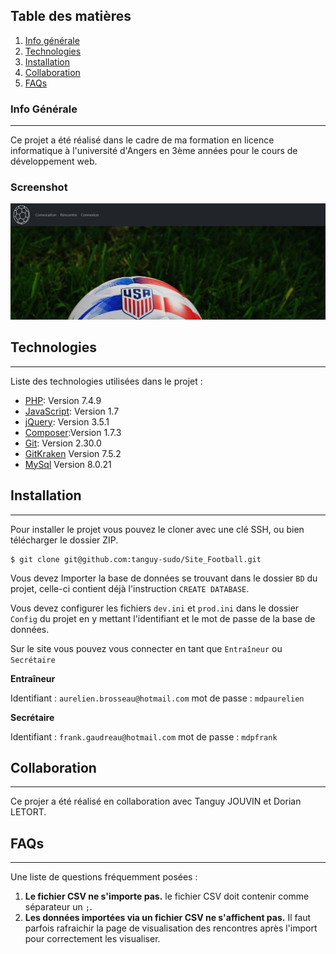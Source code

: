 ## Table des matières
1. [Info générale](#info-générale)
2. [Technologies](#technologies)
3. [Installation](#installation)
4. [Collaboration](#collaboration)
5. [FAQs](#faqs)
### Info Générale
***
Ce projet a été réalisé dans le cadre de ma formation en licence informatique à l'université d'Angers en 3ème années pour le cours de développement web. 
### Screenshot
![Image text](Contenu/images/readmeImage.png)
## Technologies
***
Liste des technologies utilisées dans le projet :
* [PHP](https://www.php.net/): Version 7.4.9 
* [JavaScript](https://developer.mozilla.org/fr/docs/Web/JavaScript): Version 1.7
* [jQuery](https://jquery.com/): Version 3.5.1
* [Composer](https://getcomposer.org/):Version  1.7.3
* [Git](https://git-scm.com/): Version 2.30.0
* [GitKraken](https://www.gitkraken.com/) Version 7.5.2
* [MySql](https://www.mysql.com/fr/) Version 8.0.21

## Installation
***
Pour installer le projet vous pouvez le cloner avec une clé SSH, ou bien télécharger le dossier ZIP.
```
$ git clone git@github.com:tanguy-sudo/Site_Football.git

```
Vous devez Importer la base de données se trouvant dans le dossier ```BD``` du projet, celle-ci contient déjà l'instruction ```CREATE DATABASE```.

Vous devez configurer les fichiers ```dev.ini``` et ```prod.ini``` dans le dossier ```Config``` du projet en y mettant l'identifiant et le mot de passe de la base de données.

Sur le site vous pouvez vous connecter en tant que ```Entraîneur``` ou ```Secrétaire```

**Entraîneur**

Identifiant : ```aurelien.brosseau@hotmail.com``` 
mot de passe : ```mdpaurelien```
 
**Secrétaire**

Identifiant : ```frank.gaudreau@hotmail.com``` 
mot de passe : ```mdpfrank``` 
## Collaboration
***
Ce projer a été réalisé en collaboration avec Tanguy JOUVIN et Dorian LETORT.
## FAQs
***
Une liste de questions fréquemment posées :
1. **Le fichier CSV ne s'importe pas.**
le fichier CSV doit contenir comme séparateur un ```;```. 
2. **Les données importées via un fichier CSV ne s'affichent pas.** 
Il faut parfois rafraichir la page de visualisation des rencontres après l'import pour correctement les visualiser.
